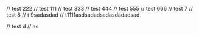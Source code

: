 // test 222
// test 111
// test 333
// test 444
// test 555
// test 666
// test 7
// test 8
// t 9sadasdad
// t1111asdsadadsadasdadadsad

// test d
//
as
